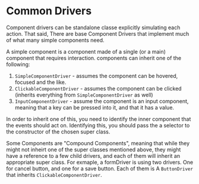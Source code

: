 Common Drivers
================

Component drivers can be standalone classe explicitly simulating each action. 
That said, There are base Component Drivers that implement much of what many 
simple components need.

A simple component is a component made of a single (or a main) component that 
requires interaction. components can inherit one of the following:
1. `SimpleComponentDriver` - assumes the component can be hovered, focused and the 
like.
2. `ClickableComponentDriver` - assumes the component can be clicked (inherits 
everything from `SimpleComponentDriver` as well)
3. `InputComponentDriver` - assume the component is an input component, meaning 
that a key can be pressed into it, and that it has a value.

In order to inherit one of this, you need to identify the inner component that 
the events should act on. Identifying this, you should pass the a selector to 
the constructor of the chosen super class.

Some Components are "Compound Components", meaning that while they might not 
inheirt one of the super classes mentioned above, they might have a reference to
 a few child drivers, and each of them will inherit an appropriate super class. 
 For exmaple, a formDriver is using two drivers. One for cancel button, and one 
 for a save button. Each of them is A `ButtonDriver` that inherits 
 `ClickableComponentDriver`.